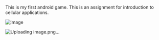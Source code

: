 This is my first android game. This is an assignment for introduction to cellular applications.

![image](https://github.com/Lioravraham5/MessiVsRonaldoGame/assets/159531151/4853c4db-7ff1-4f77-b6ef-e199150fe348)

![Uploading image.png…]()
